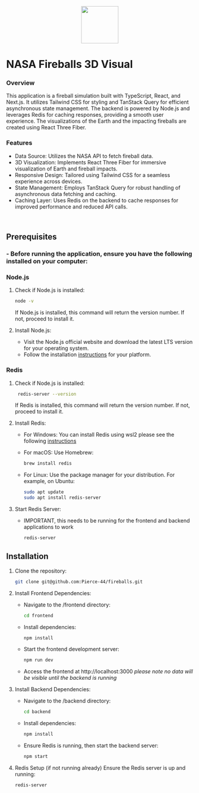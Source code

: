 <div align="center">
  <img src="https://github.com/user-attachments/assets/9b285f78-0b6e-4e1c-8695-6584574cf833" height="100px"/>
</div>

# NASA Fireballs 3D Visual

### Overview
This application is a fireball simulation built with TypeScript, React, and Next.js. It utilizes Tailwind CSS for styling and TanStack Query for efficient asynchronous state management. The backend is powered by Node.js and leverages Redis for caching responses, providing a smooth user experience. The visualizations of the Earth and the impacting fireballs are created using React Three Fiber.
<br/>

### Features
- Data Source: Utilizes the NASA API to fetch fireball data.
- 3D Visualization: Implements React Three Fiber for immersive visualization of Earth and fireball impacts.
- Responsive Design: Tailored using Tailwind CSS for a seamless experience across devices.
- State Management: Employs TanStack Query for robust handling of asynchronous data fetching and caching.
- Caching Layer: Uses Redis on the backend to cache responses for improved performance and reduced API calls.

<br/>

## Prerequisites
### - Before running the application, ensure you have the following installed on your computer:

### Node.js
1. Check if Node.js is installed:
   ```sh
   node -v
   ```
   If Node.js is installed, this command will return the version number. If not, proceed to install it.

2. Install Node.js:
   - Visit the Node.js official website and download the latest LTS version for your operating system.
   - Follow the installation [instructions](https://nodejs.org/en) for your platform.

### Redis
1. Check if Node.js is installed:
    ```sh
     redis-server --version
    ```
    If Redis is installed, this command will return the version number. If not, proceed to install it.

2. Install Redis:
   - For Windows: You can install Redis using wsl2 please see the following [instructions](https://redis.io/docs/latest/operate/oss_and_stack/install/install-redis/install-redis-on-windows)
   - For macOS: Use Homebrew:
     
     ```sh
     brew install redis
    - For Linux: Use the package manager for your distribution. For example, on Ubuntu:
      
      ```sh
      sudo apt update
      sudo apt install redis-server
      ```
3. Start Redis Server:
   - IMPORTANT, this needs to be running for the frontend and backend applications to work
     
     ```sh
     redis-server
     ```


## Installation
1. Clone the repository:
   
   ```sh
   git clone git@github.com:Pierce-44/fireballs.git
   ```
2. Install Frontend Dependencies:
   - Navigate to the /frontend directory:
     
     ```sh
     cd frontend
     ```
   - Install dependencies:
     
     ```sh
     npm install
     ```
   - Start the frontend development server:
     
     ```sh
     npm run dev
     ```
   - Access the frontend at http://localhost:3000 *please note no data will be visible until the backend is running*
  
  3. Install Backend Dependencies:
     - Navigate to the /backend directory:
       
       ```sh
       cd backend
       ```
     - Install dependencies:
    
       ```sh
       npm install
       ```
     - Ensure Redis is running, then start the backend server:

       ```sh
       npm start
       ```

  4. Redis Setup (if not running already)
     Ensure the Redis server is up and running:
     ```sh
     redis-server
     ```
